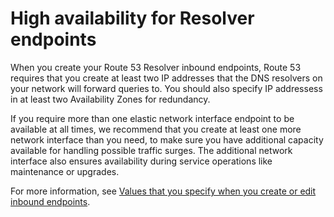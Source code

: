 # High availability for Resolver endpoints<a name="best-practices-resolver-endpoint-high-availability"></a>

When you create your Route 53 Resolver inbound endpoints, Route 53 requires that you create at least two IP addresses that the DNS resolvers on your network will forward queries to\. You should also specify IP addressess in at least two Availability Zones for redundancy\. 

If you require more than one elastic network interface endpoint to be available at all times, we recommend that you create at least one more network interface than you need, to make sure you have additional capacity available for handling possible traffic surges\. The additional network interface also ensures availability during service operations like maintenance or upgrades\.

For more information, see [Values that you specify when you create or edit inbound endpoints](resolver-forwarding-inbound-queries.md#resolver-forwarding-inbound-queries-values)\.